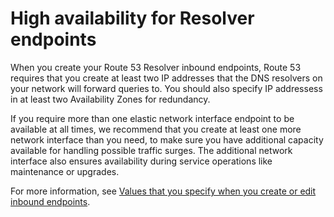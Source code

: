 # High availability for Resolver endpoints<a name="best-practices-resolver-endpoint-high-availability"></a>

When you create your Route 53 Resolver inbound endpoints, Route 53 requires that you create at least two IP addresses that the DNS resolvers on your network will forward queries to\. You should also specify IP addressess in at least two Availability Zones for redundancy\. 

If you require more than one elastic network interface endpoint to be available at all times, we recommend that you create at least one more network interface than you need, to make sure you have additional capacity available for handling possible traffic surges\. The additional network interface also ensures availability during service operations like maintenance or upgrades\.

For more information, see [Values that you specify when you create or edit inbound endpoints](resolver-forwarding-inbound-queries.md#resolver-forwarding-inbound-queries-values)\.